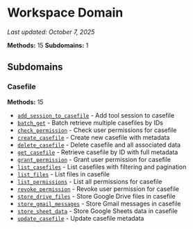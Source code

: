 # Workspace Domain

*Last updated: October 7, 2025*

**Methods:** 15
**Subdomains:** 1

## Subdomains

### Casefile

**Methods:** 15

- [`add_session_to_casefile`](./add_session_to_casefile.md) - Add tool session to casefile
- [`batch_get`](./batch_get.md) - Batch retrieve multiple casefiles by IDs
- [`check_permission`](./check_permission.md) - Check user permissions for casefile
- [`create_casefile`](./create_casefile.md) - Create new casefile with metadata
- [`delete_casefile`](./delete_casefile.md) - Delete casefile and all associated data
- [`get_casefile`](./get_casefile.md) - Retrieve casefile by ID with full metadata
- [`grant_permission`](./grant_permission.md) - Grant user permission for casefile
- [`list_casefiles`](./list_casefiles.md) - List casefiles with filtering and pagination
- [`list_files`](./list_files.md) - List files in casefile
- [`list_permissions`](./list_permissions.md) - List all permissions for casefile
- [`revoke_permission`](./revoke_permission.md) - Revoke user permission for casefile
- [`store_drive_files`](./store_drive_files.md) - Store Google Drive files in casefile
- [`store_gmail_messages`](./store_gmail_messages.md) - Store Gmail messages in casefile
- [`store_sheet_data`](./store_sheet_data.md) - Store Google Sheets data in casefile
- [`update_casefile`](./update_casefile.md) - Update casefile metadata
